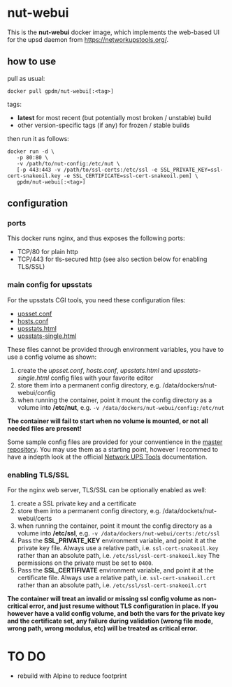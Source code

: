 # nut-webui

This is the **nut-webui** docker image, which implements the web-based UI for the upsd daemon from https://networkupstools.org/.

## how to use

pull as usual:
 
```
docker pull gpdm/nut-webui[:<tag>]
```

tags:
* **latest** for most recent (but potentially most broken / unstable) build
* other version-specific tags (if any) for frozen / stable builds

then run it as follows:

```
docker run -d \
   -p 80:80 \
   -v /path/to/nut-config:/etc/nut \
   [-p 443:443 -v /path/to/ssl-certs:/etc/ssl -e SSL_PRIVATE_KEY=ssl-cert-snakeoil.key -e SSL_CERTIFICATE=ssl-cert-snakeoil.pem] \
   gpdm/nut-webui[:<tag>]
```


## configuration

### ports

This docker runs nginx, and thus exposes the following ports:

* TCP/80 for plain http
* TCP/443 for tls-secured http (see also section below for enabling TLS/SSL)


### main config for upsstats

For the upsstats CGI tools, you need these configuration files:

* [upsset.conf](https://networkupstools.org/docs/man/upsset.conf.html)
* [hosts.conf](https://networkupstools.org/docs/man/hosts.conf.html)
* [upsstats.html](https://networkupstools.org/docs/man/upsstats.html.html)
* [upsstats-single.html](https://networkupstools.org/docs/man/upsstats.html.html)

These files cannot be provided through environment variables, 
you have to use a config volume as shown:

1. create the *upsset.conf*, *hosts.conf*, *upsstats.html* and *upsstats-single.html* config files with your favorite editor
2. store them into a permanent config directory, e.g. /data/dockers/nut-webui/config
3. when running the container, point it mount the config directory as a volume into **/etc/nut**, e.g.
   `-v /data/dockers/nut-webui/config:/etc/nut`

**The container will fail to start when no volume is mounted, or not all needed files are present!**

Some sample config files are provided for your conventience in the [master repository](https://github.com/gpdm/nut/tree/master/nut-webui/files/etc/nut).
You may use them as a starting point, however I recommed to have a indepth look at the official
[Network UPS Tools](https://networkupstools.org/) documentation.


### enabling TLS/SSL

For the nginx web server, TLS/SSL can be optionally enabled as well:

1. create a SSL private key and a certificate
2. store them into a permanent config directory, e.g. /data/dockets/nut-webui/certs
3. when running the container, point it mount the config directory as a volume into **/etc/ssl**, e.g.
   `-v /data/dockers/nut-webui/certs:/etc/ssl`
4. Pass the **SSL_PRIVATE_KEY** environment variable, and point it at the private key file.
   Always use a relative path, i.e. `ssl-cert-snakeoil.key` rather than an absolute path, i.e. `/etc/ssl/ssl-cert-snakeoil.key` 
   The permissions on the private must be set to `0400`.
5. Pass the **SSL_CERTIFIVATE** environment variable, and point it at the certificate file.
   Always use a relative path, i.e. `ssl-cert-snakeoil.crt` rather than an absolute path, i.e. `/etc/ssl/ssl-cert-snakeoil.crt` 

**The container will treat an invalid or missing ssl config volume as non-critical error, and just resume without TLS configuration in place.
If you however have a valid config volume, and both the vars for the private key and the certificate set, any failure during validation
(wrong file mode, wrong path, wrong modulus, etc) will be treated as critical error.**


# TO DO 

* rebuild with Alpine to reduce footprint
